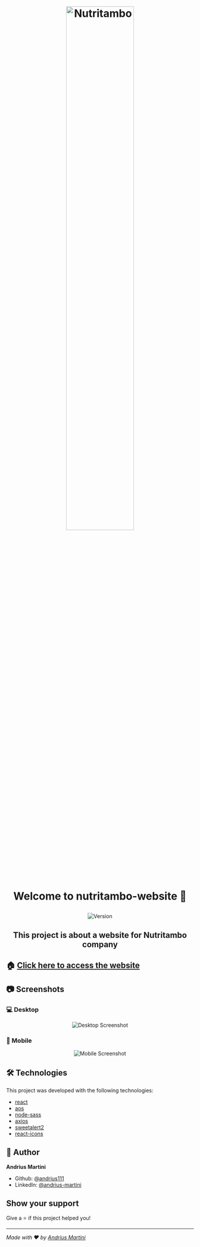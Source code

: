 <h1 align="center">
  <img width="60%" alt="Nutritambo" src="https://res.cloudinary.com/andriusmartini/image/upload/v1594694452/readmes/nutritambo/logo_guchtv.png" />

  <br>

  Welcome to nutritambo-website 👋
</h1>

<p align="center">
  <img alt="Version" src="https://img.shields.io/badge/version-0.1.0-blue.svg?cacheSeconds=2592000" />
</p>

<h2 align="center">This project is about a website for Nutritambo company</h2>

## 🏠 [Click here to access the website](https://www.nutritambo.com.br)

## 📷 Screenshots
### 💻 Desktop
<p align="center">
  <img alt="Desktop Screenshot" src="https://res.cloudinary.com/andriusmartini/image/upload/v1594690660/readmes/nutritambo/desktop_fy48kp.png">
</p>

### 📱 Mobile
<p align="center">
  <img alt="Mobile Screenshot" src="https://res.cloudinary.com/andriusmartini/image/upload/v1594946190/readmes/nutritambo/gif-mobile_r0kisv.gif">
</p>

## 🛠 Technologies
This project was developed with the following technologies:

- [react](https://github.com/facebook/react)
- [aos](https://github.com/michalsnik/aos)
- [node-sass](https://github.com/sass/node-sass)
- [axios](https://github.com/axios/axio)
- [sweetalert2](https://github.com/sweetalert2/sweetalert2)
- [react-icons](https://github.com/react-icons/react-icons)

## 👤 Author

**Andrius Martini**

* Github: [@andrius111](https://github.com/andrius111)
* LinkedIn: [@andrius-martini](https://linkedin.com/in/andrius-martini)

## Show your support

Give a ⭐️ if this project helped you!

***
_Made with ❤️  by [Andrius Martini](https://github.com/andrius111)_
